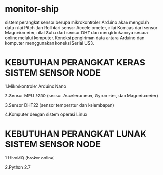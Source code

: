 # monitor-ship
sistem perangkat sensor berupa mikrokontroler Arduino akan mengolah data nilai Pitch dan Roll dari sensor Accelerometer, nilai Kompas dari sensor Magnetometer, nilai Suhu dari sensor DHT dan mengirimkannya secara online melalui komputer. Koneksi pengiriman data antara Arduino dan komputer menggunakan koneksi Serial USB.


# KEBUTUHAN PERANGKAT KERAS SISTEM SENSOR NODE
1.Mikrokontroler Arduino Nano

2.Sensor MPU 9250 (sensor Accelerometer, Gyrometer, dan Magnetometer)

3.Sensor DHT22 (sensor temperatur dan kelembapan)

4.Komputer dengan sistem operasi Linux

# KEBUTUHAN PERANGKAT LUNAK SISTEM SENSOR NODE
1.HiveMQ (broker online)

2.Python 2.7
